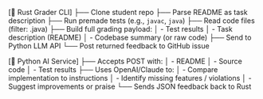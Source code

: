 [🦀 Rust Grader CLI]
 ├── Clone student repo
 ├── Parse README as task description
 ├── Run premade tests (e.g., `javac`, `java`)
 ├── Read code files (filter: .java)
 ├── Build full grading payload:
 │     - Test results
 │     - Task description (README)
 │     - Codebase summary (or raw code)
 ├── Send to Python LLM API
 └── Post returned feedback to GitHub issue

[🐍 Python AI Service]
 ├── Accepts POST with:
 │     - README
 │     - Source code
 │     - Test results
 ├── Uses OpenAI/Claude to:
 │     - Compare implementation to instructions
 │     - Identify missing features / violations
 │     - Suggest improvements or praise
 └── Sends JSON feedback back to Rust

